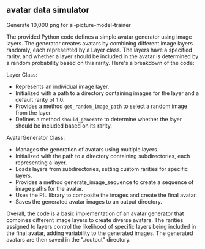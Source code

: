 ## avatar data simulator

Generate 10,000 png for ai-picture-model-trainer

The provided Python code defines a simple avatar generator using image layers. The generator creates avatars by combining different image layers randomly, each represented by a Layer class. The layers have a specified rarity, and whether a layer should be included in the avatar is determined by a random probability based on this rarity.
Here's a breakdown of the code:

Layer Class:
- Represents an individual image layer.
- Initialized with a path to a directory containing images for the layer and a default rarity of 1.0.
- Provides a method `get_random_image_path` to select a random image from the layer.
- Defines a method `should_generate` to determine whether the layer should be included based on its rarity.

AvatarGenerator Class:
- Manages the generation of avatars using multiple layers.
- Initialized with the path to a directory containing subdirectories, each representing a layer.
- Loads layers from subdirectories, setting custom rarities for specific layers.
- Provides a method generate_image_sequence to create a sequence of image paths for the avatar.
- Uses the PIL library to composite the images and create the final avatar.
- Saves the generated avatar images to an output directory.

Overall, the code is a basic implementation of an avatar generator that combines different image layers to create diverse avatars. The rarities assigned to layers control the likelihood of specific layers being included in the final avatar, adding variability to the generated images. The generated avatars are then saved in the "./output" directory.
